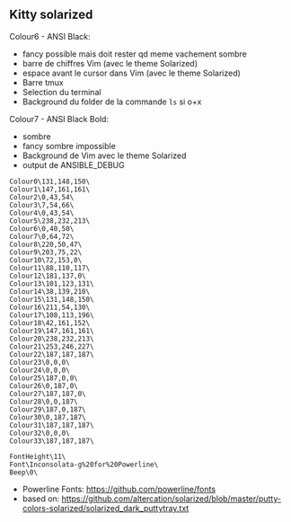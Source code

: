 ## Kitty solarized

Colour6 - ANSI Black:
- fancy possible mais doit rester qd meme vachement sombre
- barre de chiffres Vim (avec le theme Solarized)
- espace avant le cursor dans Vim (avec le theme Solarized)
- Barre tmux
- Selection du terminal
- Background du folder de la commande `ls` si o+x

Colour7 - ANSI Black Bold:
- sombre
- fancy sombre impossible
- Background de Vim avec le theme Solarized
- output de ANSIBLE_DEBUG

```
Colour0\131,148,150\
Colour1\147,161,161\
Colour2\0,43,54\
Colour3\7,54,66\
Colour4\0,43,54\
Colour5\238,232,213\
Colour6\0,40,50\
Colour7\0,64,72\
Colour8\220,50,47\
Colour9\203,75,22\
Colour10\72,153,0\
Colour11\88,110,117\
Colour12\181,137,0\
Colour13\101,123,131\
Colour14\38,139,210\
Colour15\131,148,150\
Colour16\211,54,130\
Colour17\108,113,196\
Colour18\42,161,152\
Colour19\147,161,161\
Colour20\238,232,213\
Colour21\253,246,227\
Colour22\187,187,187\
Colour23\0,0,0\
Colour24\0,0,0\
Colour25\187,0,0\
Colour26\0,187,0\
Colour27\187,187,0\
Colour28\0,0,187\
Colour29\187,0,187\
Colour30\0,187,187\
Colour31\187,187,187\
Colour32\0,0,0\
Colour33\187,187,187\
```

```
FontHeight\11\
Font\Inconsolata-g%20for%20Powerline\
Beep\0\
```

* Powerline Fonts: https://github.com/powerline/fonts
* based on: https://github.com/altercation/solarized/blob/master/putty-colors-solarized/solarized_dark_puttytray.txt
